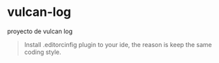 # vulcan-log
proyecto de vulcan log

> Install .editorcinfig plugin to your ide, the reason is keep the same coding style.
